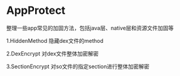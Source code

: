 # AppProtect
整理一些app常见的加固方法，包括java层、native层和资源文件加固等

1.HiddenMethod
隐藏dex文件的method

2.DexEncrypt
对dex文件整体加密解密

3.SectionEncrypt
对so文件的指定section进行整体加密解密